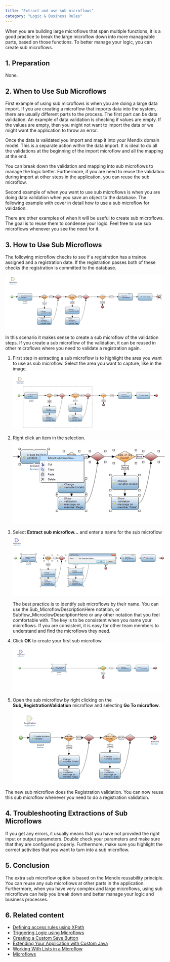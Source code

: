 ```yaml
---
title: "Extract and use sub microflows"
category: "Logic & Business Rules"
---
```


When you are building large microflows that span multiple functions, it is a good practice to break the large microflow down into more manageable parts, based on those functions. To better manage your logic, you can create sub microflows. 

## 1. Preparation

None.

## 2\. When to Use Sub Microflows

First example of using sub microflows is when you are doing a large data import. If you are creating a microflow that imports data into the system, there are usually different parts to the process. The first part can be data validation. An example of data validation is checking if values are empty. If the values are empty, then you might not want to import the data or we might want the application to throw an error.

Once the data is validated you import and map it into your Mendix domain model. This is a separate action within the data import. It is ideal to do all the validations at the beginning of the import microflow and all the mapping at the end.

You can break down the validation and mapping into sub microflows to manage the logic better. Furthermore, if you are need to reuse the validation during import at other steps in the application, you can reuse the sub microflow.

Second example of when you want to use sub microflows is when you are doing data validation when you save an object to the database. The following example with cover in detail how to use a sub microflow for validation.

There are other examples of when it will be useful to create sub microflows. The goal is to reuse them to condense your logic. Feel free to use sub microflows whenever you see the need for it.

## 3\. How to Use Sub Microflows 

The following microflow checks to see if a registration has a trainee assigned and a registration date. If the registration passes both of these checks the registration is committed to the database.

![](attachments/8782499/8946250.png)

In this scenario it makes sense to create a sub microflow of the validation steps. If you create a sub microflow of the validation, it can be reused in other microflows where you need to validate a registration again.

1.  First step in extracting a sub microflow is to highlight the area you want to use as sub microflow. Select the area you want to capture, like in the image.
    ![](attachments/8782499/8946251.png)
2.  Right click an item in the selection.
    ![](attachments/8782499/8946253.png)
3. Select **Extract sub microflow...** and enter a name for the sub microflow
    ![](attachments/8782499/8946254.png)

    The best practice is to identify sub microflows by their name. You can use the Sub_MicroflowDescriptionHere notation, or Subflow_MicroclowDescriptionHere or any other notation that you feel comfortable with. The key is to be consistent when you name your microflows. If you are consistent, it is easy for other team members to understand and find the microflows they need.
4. Click **OK** to create your first sub microflow.
    ![](attachments/8782499/8946255.png)

5. Open the sub microflow by right clicking on the **Sub_RegistrationValidation** microflow and selecting **Go To microflow**.
    ![](attachments/8782499/8946256.png)

The new sub microflow does the Registration validation. You can now reuse this sub microflow whenever you need to do a registration validation. 

## 4\. Troubleshooting Extractions of Sub Microflows 

If you get any errors, it usually means that you have not provided the right input or output parameters. Double check your parameters and make sure that they are configured properly. Furthermore, make sure you highlight the correct activities that you want to turn into a sub microflow.

## 5\. Conclusion

The extra sub microflow option is based on the Mendix reusability principle. You can reuse any sub microflows at other parts in the application. Furthermore, when you have very complex and large microflows, using sub microflows can help you break down and better manage your logic and business processes. 

## 6\. Related content

*   [Defining access rules using XPath](defining-access-rules-using-xpath)
*   [Triggering Logic using Microflows](triggering-logic-using-microflows)
*   [Creating a Custom Save Button](creating-a-custom-save-button)
*   [Extending Your Application with Custom Java](extending-your-application-with-custom-java)
*   [Working With Lists in a Microflow](working-with-lists-in-a-microflow)
*   [Microflows](/refguide5/microflows)
